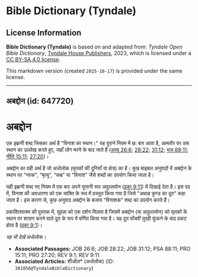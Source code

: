 # Bible Dictionary (Tyndale)

## License Information

**Bible Dictionary (Tyndale)** is based on and adapted from: _Tyndale Open Bible Dictionary_, [Tyndale House Publishers](https://tyndaleopenresources.com/), 2023, which is licensed under a [CC BY-SA 4.0 license](https://creativecommons.org/licenses/by-sa/4.0/legalcode.en).

This markdown version (created `2025-10-17`) is provided under the same license.



--------------------------------

## अबद्दोन (id: 647720)

अबद्दोन
=======

एक इब्रानी शब्द जिसका अर्थ है "विनाश का स्थान।" यह पुराने नियम में छ: बार आता है, आमतौर पर उस स्थान का उल्लेख करते हुए, जहाँ लोग मरने के बाद जाते हैं ([अय्यू 26:6](https://ref.ly/Job26:6); [28:22](https://ref.ly/Job28:22); [31:12](https://ref.ly/Job31:12); [भज 88:11](https://ref.ly/Ps88:11); [नीति 15:11](https://ref.ly/Prov15:11); [27:20](https://ref.ly/Prov27:20))।

अबद्दोन का वही अर्थ है जो अधोलोक (मृतकों की दुनियाँ या क्षेत्र) का है। कुछ बाइबल अनुवादों में अबद्दोन के स्थान पर “नरक”, “मृत्यु”, “कब्र” या “विनाश” जैसे शब्दों का उपयोग किया जाता है।

यही इब्रानी शब्द नए नियम में एक बार अपने यूनानी रूप अपुल्लयोन ([प्रका 9:11](https://ref.ly/Rev9:11)) में दिखाई देता है। इस पद में, विनाश की अवधारणा को एक व्यक्ति के रूप में प्रस्तुत किया गया है जिसे "अथाह कुण्ड का दूत" कहा जाता है। इस कारण से, कुछ अनुवाद अबद्दोन के बजाय "विनाशक" शब्द का उपयोग करते हैं।

प्रकाशितवाक्य की पुस्तक में, यूहन्ना को एक दर्शन मिलता है जिसमें अबद्दोन (या अपुल्लयोन) को मृतकों के स्थान पर शासन करने वाले दूत के रूप में वर्णित किया गया है। यह दूत पाँचवीं तुरही फूंकने के बाद प्रकट होता है ([प्रका 9:1](https://ref.ly/Rev9:1))।

*यह भी देखें* अधोलोक।

* **Associated Passages:** JOB 26:6; JOB 28:22; JOB 31:12; PSA 88:11; PRO 15:11; PRO 27:20; REV 9:1; REV 9:11
* **Associated Articles:** शीओल* (अधोलोक) (ID: `381856@TyndaleBibleDictionary`)

